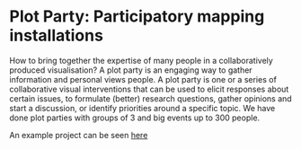 # Plot Party: Participatory mapping installations

How to bring together the expertise of many people in a collaboratively produced visualisation? A plot party is an engaging way to gather information and personal views people. A plot party is one or a series of collaborative visual interventions that can be used to elicit responses about certain issues, to formulate (better) research questions, gather opinions and start a discussion, or identify priorities around a specific topic. We have done plot parties with groups of 3 and big events up to 300 people.

An example project can be seen [here](http://cargocollective.com/citizendatalab/Participatory-Mapping/Plot-party-Our-visual-interventions-at-Jij-Maakt-de-Stad)